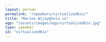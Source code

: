 ```yaml
---
layout: person
permalink: "/speakers/virtualized6ix/"
title: "Marino Wijay@Solo.io"
ogp: "/assets/images/ogp/virtualized6ix.jpg"
type: speaker
id: "virtualized6ix"
---
```

